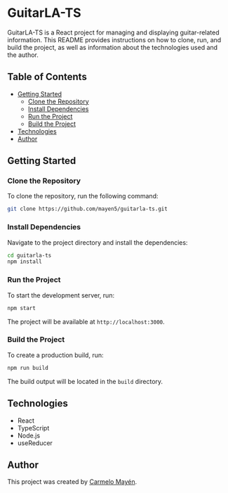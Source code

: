 # GuitarLA-TS

GuitarLA-TS is a React project for managing and displaying guitar-related information. This README provides instructions on how to clone, run, and build the project, as well as information about the technologies used and the author.

## Table of Contents
- [Getting Started](#getting-started)
  - [Clone the Repository](#clone-the-repository)
  - [Install Dependencies](#install-dependencies)
  - [Run the Project](#run-the-project)
  - [Build the Project](#build-the-project)
- [Technologies](#technologies)
- [Author](#author)

## Getting Started

### Clone the Repository
To clone the repository, run the following command:
```bash
git clone https://github.com/mayen5/guitarla-ts.git
```

### Install Dependencies
Navigate to the project directory and install the dependencies:
```bash
cd guitarla-ts
npm install
```

### Run the Project
To start the development server, run:
```bash
npm start
```
The project will be available at `http://localhost:3000`.

### Build the Project
To create a production build, run:
```bash
npm run build
```
The build output will be located in the `build` directory.

## Technologies
- React
- TypeScript
- Node.js
- useReducer

## Author
This project was created by [Carmelo Mayén](https://github.com/mayen5).

